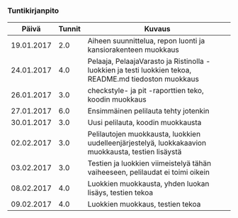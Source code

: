 ### Tuntikirjanpito
Päivä | Tunnit | Kuvaus
--------------- | ----- | ------
19.01.2017 | 2.0 | Aiheen suunnittelua, repon luonti ja kansiorakenteen muokkaus
24.01.2017 | 4.0 | Pelaaja, PelaajaVarasto ja Ristinolla -luokkien ja testi luokkien tekoa,  README.md tiedoston muokkaus
26.01.2017 | 3.0 | checkstyle- ja pit -raporttien teko, koodin muokkaus
27.01.2017 | 6.0 | Ensimmäinen pelilauta tehty jotenkin
30.01.2017 | 3.0 | Uusi pelilauta, koodin muokkausta
02.02.2017 | 3.0 | Pelilautojen muokkausta, luokkien uudelleenjärjestelyä, luokkakaavion muokkausta, testien lisäystä
03.02.2017 | 3.0 | Testien ja luokkien viimeistelyä tähän vaiheeseen, pelilaudat ei toimi oikein
08.02.2017 | 4.0 | Luokkien muokkausta, yhden luokan lisäys, testien tekoa
09.02.2017 | 4.0 | Luokkien muokkaus, testien tekoa
